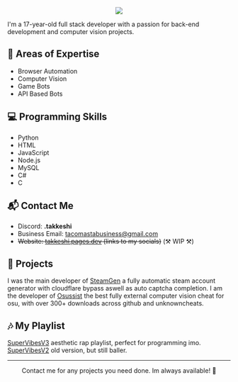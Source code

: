 <p align="center">
  <img src="./README/standard(2).gif" />
</p>

I'm a 17-year-old full stack developer with a passion for back-end development and computer vision projects.

## 🧰 Areas of Expertise

- Browser Automation
- Computer Vision
- Game Bots
- API Based Bots

## 💻 Programming Skills

- Python
- HTML
- JavaScript
- Node.js
- MySQL
- C#
- C

## 📬 Contact Me

- Discord: __.takkeshi__
- Business Email: [tacomastabusiness@gmail.com](mailto:tacomastabusiness@gmail.com)
- ~~Website: [takkeshi.pages.dev](https://takkeshi.pages.dev) (links to my socials)~~ (⚒ WIP ⚒)

## 🚀 Projects

I was the main developer of [SteamGen](https://github.com/LUXTACO/Steam-Account-Generator) a fully automatic steam account generator with cloudflare bypass aswell as auto captcha completion.
I am the developer of [Osussist](https://github.com/LUXTACO/Osussist-External-AimAssist) the best fully external computer vision cheat for osu, with over 300+ downloads across github and unknowncheats.

## 🎶 My Playlist

[SuperVibesV3](https://music.youtube.com/playlist?list=PLbALFw6Imtbgaux6YbG7dP0mDf96JHOQ1&si=xvkQv_nN2LMlmGDQ) aesthetic rap playlist, perfect for programming imo.
[SuperVibesV2](https://music.youtube.com/playlist?list=PLbALFw6ImtbhUfqAyBYBiCtxxR3OhaDmZ&si=WMNa2Ca6McVDwD7j) old version, but still baller.

---

<p align="center">
  Contact me for any projects you need done. Im always available! 🙌
</p>
